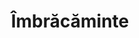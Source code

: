 ---
title: "Îmbrăcăminte"
image: "/imbracaminte.jpg"
category: Îmbrăcăminte
layout: category
tag: "De purtat"
---